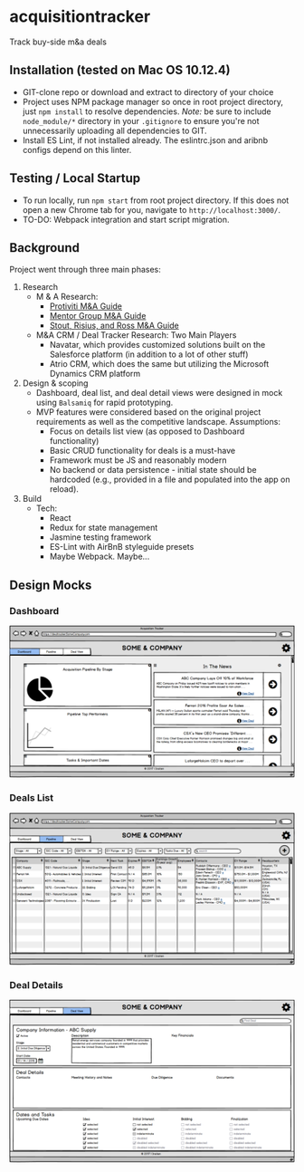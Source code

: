 # acquisitiontracker
Track buy-side m&amp;a deals

## Installation (tested on Mac OS 10.12.4) ##
* GIT-clone repo or download and extract to directory of your choice
* Project uses NPM package manager so once in root project directory, just `npm install` to resolve dependencies. _Note:_ be sure to include `node_module/*` directory in your `.gitignore` to ensure you're not unnecessarily uploading all dependencies to GIT. 
* Install ES Lint, if not installed already. The eslintrc.json and aribnb configs depend on this linter.

## Testing / Local Startup ##
* To run locally, run `npm start` from root project directory. If this does not open a new Chrome tab for you, navigate to `http://localhost:3000/`.
* TO-DO: Webpack integration and start script migration.

## Background ##
Project went through three main phases:
1. Research
    * M & A Research: 
        * [Protiviti M&A Guide](https://www.protiviti.com/sites/default/files/united_states/insights/guide-to-mergers-acquisitions-faqs-protiviti.pdf)
        * [Mentor Group M&A Guide](http://www.thementorgroup.biz/documents/merger_aqui_phases.pdf)
        * [Stout, Risius, and Ross M&A Guide](https://www.srr.com/assets/pdf/mabuysideprocess.pdf)
    * M&A CRM / Deal Tracker Research: Two Main Players
        * Navatar, which provides customized solutions built on the Salesforce platform (in addition to a lot of other stuff)
        * Atrio CRM, which does the same but utilizing the Microsoft Dynamics CRM platform
2. Design & scoping
    * Dashboard, deal list, and deal detail views were designed in mock using `Balsamiq` for rapid prototyping.
    * MVP features were considered based on the original project requirements as well as the competitive landscape. Assumptions:
        * Focus on details list view (as opposed to Dashboard functionality)
        * Basic CRUD functionality for deals is a must-have
        * Framework must be JS and reasonably modern
        * No backend or data persistence - initial state should be hardcoded (e.g., provided in a file and populated into the app on reload).
3. Build
    * Tech:
        * React
        * Redux for state management
        * Jasmine testing framework
        * ES-Lint with AirBnB styleguide presets
        * Maybe Webpack. Maybe...

## Design Mocks

### Dashboard
![Dashboard](./readmeAssets/Dashboard.png "dashboard")

### Deals List
![Deals List](./readmeAssets/DealsList.png "deals list")

### Deal Details
![Deal Details](./readmeAssets/DealDetails.png "deal details")
